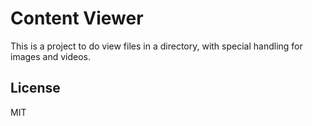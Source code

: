 # Content Viewer
This is a project to do view files in a directory, with special handling for images and videos.

## License
MIT

